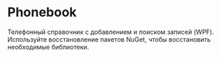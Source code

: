 # Phonebook
Телефонный справочник с добавлением и поиском записей (WPF).
Используйте восстановление пакетов NuGet, чтобы восстановить необходимые библиотеки.
